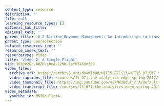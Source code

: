 ```yaml
---
content_type: resource
description: ''
file: null
learning_resource_types: []
optional_tab_title: ''
optional_text: ''
parent_title: '8.2 Airline Revenue Management: An Introduction to Linear Optimization '
parent_type: CourseSection
related_resources_text: ''
resource_index_text: ''
resourcetype: Video
title: 'Video 2: A Single Flight'
uid: 16b9e20c-802b-ebc4-126b-2ef0546def59
video_files:
  archive_url: https://archive.org/download/MIT15.071S17/MIT15_071S17_Session_8.2.02_300k.mp4
  video_captions_file: /courses/15-071-the-analytics-edge-spring-2017/1ff1e0fb4bf65b6ca8079422e2b4031a_MK3DduTjcrA.vtt
  video_thumbnail_file: https://img.youtube.com/vi/MK3DduTjcrA/default.jpg
  video_transcript_file: /courses/15-071-the-analytics-edge-spring-2017/c16495ee091d4b8af3e9f213763f282a_MK3DduTjcrA.pdf
video_metadata:
  youtube_id: MK3DduTjcrA
---
```


